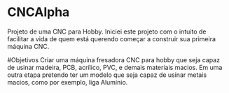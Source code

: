 # CNCAlpha
Projeto de uma CNC para Hobby.
Iniciei este projeto com o intuito de facilitar a vida de quem está querendo começar a construir sua primeira máquina CNC.

#Objetivos
Criar uma máquina fresadora CNC para hobby que seja capaz de usinar madeira, PCB, acrílico, PVC, e demais materiais macios.
Em uma outra etapa pretendo ter um modelo que seja capaz de usinar metais macios, como por exemplo, liga Alumínio.




